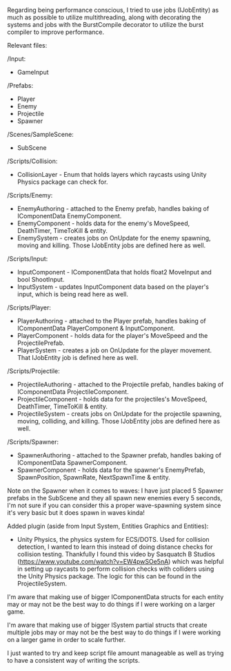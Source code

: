 Regarding being performance conscious, I tried to use jobs (IJobEntity) as much as possible to utilize multithreading, along with decorating the systems and jobs with the BurstCompile decorator to utilize the burst compiler to improve performance.

Relevant files:

/Input:
- GameInput

/Prefabs:
- Player	
- Enemy
- Projectile
- Spawner

/Scenes/SampleScene:
- SubScene

/Scripts/Collision:
 - CollisionLayer - Enum that holds layers which raycasts using Unity Physics package can check for.
  
/Scripts/Enemy:
  - EnemyAuthoring - attached to the Enemy prefab, handles baking of IComponentData EnemyComponent.
  - EnemyComponent - holds data for the enemy's MoveSpeed, DeathTimer, TimeToKill & entity.
  - EnemySystem - creates jobs on OnUpdate for the enemy spawning, moving and killing. Those IJobEntity jobs are defined here as well.
  
/Scripts/Input:
  - InputComponent - IComponentData that holds float2 MoveInput and bool ShootInput.
  - InputSystem - updates InputComponent data based on the player's input, which is being read here as well.
  
/Scripts/Player:
  - PlayerAuthoring - attached to the Player prefab, handles baking of IComponentData PlayerComponent & InputComponent.
  - PlayerComponent - holds data for the player's MoveSpeed and the ProjectilePrefab.
  - PlayerSystem - creates a job on OnUpdate for the player movement. That IJobEntity job is defined here as well.
  
/Scripts/Projectile:
  - ProjectileAuthoring - attached to the Projectile prefab, handles baking of IComponentData ProjectileComponent.
  - ProjectileComponent - holds data for the projectiles's MoveSpeed, DeathTimer, TimeToKill & entity.
  - ProjectileSystem - creats jobs on OnUpdate for the projectile spawning, moving, colliding, and killing. Those IJobEntity jobs are defined here as well.
  
/Scripts/Spawner:
  - SpawnerAuthoring - attached to the Spawner prefab, handles baking of IComponentData SpawnerComponent.
  - SpawnerComponent - holds data for the spawner's EnemyPrefab, SpawnPosition, SpawnRate, NextSpawnTime & entity.

Note on the Spawner when it comes to waves: I have just placed 5 Spawner prefabs in the SubScene and they all spawn new enemies every 5 seconds, I'm not sure if you can consider this a proper wave-spawning system since it's very basic but it does spawn in waves kinda!

Added plugin (aside from Input System, Entities Graphics and Entities): 
- Unity Physics, the physics system for ECS/DOTS. Used for collision detection, I wanted to learn this instead of doing distance checks for collision testing. Thankfully I found this video by Sasquatch B Studios (https://www.youtube.com/watch?v=EW4pwSOe5nA) which was helpful in setting up raycasts to perform collision checks with colliders using the Unity Physics package. The logic for this can be found in the ProjectileSystem.

I'm aware that making use of bigger IComponentData structs for each entity may or may not be the best way to do things if I were working on a larger game.

I'm aware that making use of bigger ISystem partial structs that create multiple jobs may or may not be the best way to do things if I were working on a larger game in order to scale further. 

I just wanted to try and keep script file amount manageable as well as trying to have a consistent way of writing the scripts.
